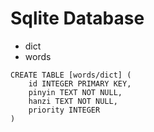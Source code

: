 # Sqlite Database

- dict
- words

```
CREATE TABLE [words/dict] (
    id INTEGER PRIMARY KEY,
    pinyin TEXT NOT NULL,
    hanzi TEXT NOT NULL,
    priority INTEGER
)
```
